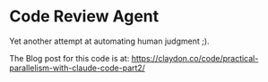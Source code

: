 # Code Review Agent

Yet another attempt at automating human judgment ;).

The Blog post for this code is at: https://claydon.co/code/practical-parallelism-with-claude-code-part2/
